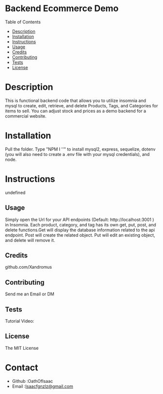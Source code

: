# Backend Ecommerce Demo

Table of Contents
* [Description](#description)
* [Installation](#installation)
* [Instructions](#instructions)
* [Usage](#usage)
* [Credits](#credits)
* [Contributing](#contributing)
* [Tests](#tests)
* [License](#license)
# Description
This is functional backend code that allows you to utilize insomnia and mysql to create, edit, retrieve, and delete Products, Tags, and Categories for items to sell. You can adjust stock and prices as a demo backend for a commercial website.
# Installation
Pull the folder. Type "NPM I ''" to install mysql2, express, sequelize, dotenv (you will also need to create a .env file with your mysql credentials), and node.
# Instructions
undefined
## Usage
Simply open the Url for your API endpoints (Default: http://localhost:3001 ) in Insomnia. Each product, category, and tag has its own get, put, post, and delete functions.Get will display the database information related to the api endpoint. Post will create the related object. Put will edit an existing object, and delete will remove it.
## Credits
github.com/Xandromus
## Contributing
Send me an Email or DM
## Tests
Tutorial Video:
## License
The MIT License

# Contact
* Github :OathOfIsaac
* Email :Isaacfgnzlz@gmail.com